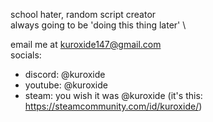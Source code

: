 school hater, random script creator \
always going to be 'doing this thing later' \

email me at kuroxide147@gmail.com \
socials:
- discord: @kuroxide
- youtube: @kuroxide
- steam: you wish it was @kuroxide (it's this: https://steamcommunity.com/id/kuroxide/)

